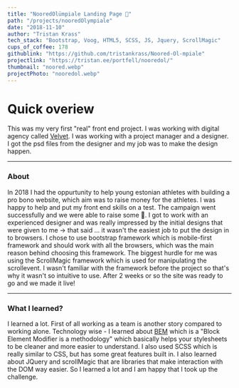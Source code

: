 ```yaml
---
title: "NooredOlümpiale Landing Page 🏅"
path: "/projects/nooredOlympiale"
date: "2018-11-10"
author: "Tristan Krass"
tech_stack: "Bootstrap, Voog, HTML5, SCSS, JS, Jquery, ScrollMagic"
cups_of_coffee: 178
githublink: "https://github.com/tristankrass/Noored-Ol-mpiale"
projectlink: "https://tristan.ee/portfell/nooredol/"
thumbnail: "noored.webp"
projectPhoto: "nooredol.webp"
---
```

# Quick overiew

This was my very first "real" front end project. I was working with digital agency called [Velvet](https://www.velvet.ee/). I was working with a project manager and a designer. I got the psd files from the designer and my job was to make the design happen.

---
### About ###

In 2018 I had the oppurtunity to help young estonian athletes with building a pro bono website, which aim was to raise money for the athletes. I was happy to help and put my front end skills on a test. The campaign went successfully and we were able to raise some 💸. I got to work with an experienced designer and was really impressed by the initial designs that were given to me -> that said ... it wasn't the easiest job to put the design in to browsers. I chose to use bootstrap framework which is mobile-first framework and should work with all the browsers, which was the main reason behind choosing this framework. The biggest hurdle for me was using the ScrollMagic framework which is used for manipulating the scrollevent. I wasn't familiar with the framework before the project so that's why it wasn't so intuitive to use. After 2 weeks or so the site was ready to go and we made it live!

---

### What I learned? ###

I learned a lot. First of all working as a team is another story compared to working alone. Technology wise - I learned about [BEM](http://getbem.com/) which is a "Block Element Modifier is a methodology" which basically helps your stylesheets to be cleaner and more easier to understand. I also used SCSS which is really similar to CSS, but has some great features built in. I also learned about JQuery and scrollMagic that are libraries that make interaction with the  DOM way easier. So I learned a lot and I am happy that I took up the challenge.


